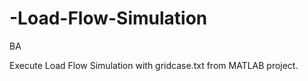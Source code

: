 -Load-Flow-Simulation
=====================

BA

Execute Load Flow Simulation with gridcase.txt from MATLAB project.
